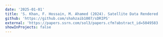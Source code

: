 ```yaml
---
date: '2025-01-01'
title: 'S. Khan, F. Hossain, M. Ahamed (2024). Satellite Data Rendered Irrigation using Penman-Monteith and SEBAL (sD.R.I.P.S) for Surface Water Irrigation Optimization, Agricultural Water Management (In Review)'
github: 'https://github.com/shahzaib1007/sDRIPS'
external: 'https://papers.ssrn.com/sol3/papers.cfm?abstract_id=5049583'
showInProjects: false
---
```

